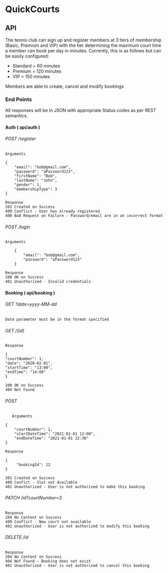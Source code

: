 # QuickCourts
## API
The tennis club can sign up and register members at 3 tiers of membership (Basic, Premium and VIP) 
with the tier determining the maximum court time a member can book per day in minutes. Currently, this is as follows but can be easily configured: 

   * Standard = 60 minutes
   * Premium = 120 minutes
   * VIP = 150 minutes
    
    
Members are able to create, cancel and modify bookings

### End Points
All responses will be in JSON with appropriate Status codes as per REST semantics.
#### Auth (  api/auth   )

###### POST /register
    Arguments
        
    {
        "email": "bob@gmail.com",
        "password": "aPassword123",
        "firstName": "Bob",
        "lastName": "John",
        "gender": 1,
        "membershipType": 3
    }
    
    Response
    201 Created on Success
    409 Conflict - User has already registered
    400 Bad Request on Failure - Password/email are in an incorrect format
    
  ######  POST /login
    
    Arguments
            
        {
            "email": "bob@gmail.com",
            "password": "aPassword123"
        }

    Response
    200 OK on Success
    401 Unauthorized - Invalid credentials
    
#### Booking (  api/booking  )

   ###### GET ?date=yyyy-MM-dd
   
    Date parameter must be in the format specified 
    


   ###### GET /{id}
   
    Response
 
    {
    "courtNumber": 1,
    "date": "2020-02-01",
    "startTime": "13:00",
    "endTime": "14:00"
    }
    
    200 OK on Success
    404 Not Found
    
   ###### POST
   
       Arguments
        
    {
        "courtNumber": 1,
        "startDateTime": "2021-01-01 12:00",
        "endDateTime": "2021-01-01 12:30"
    }
    
    Response
    
    {
         "bookingId": 12
    }
    
    201 Created on Success
    409 Confict - Slot not Available
    401 Unauthorized - User is not authorized to make this booking
    
    
   ###### PATCH /id?courtNumber=3
    
    Response
    204 No Content on Success
    409 Conflict - New court not available
    401 Unauthorized - User is not authorized to modify this booking

    
   ###### DELETE /id
   
    Response
    204 No Content on Success
    404 Not Found - Booking does not exist
    401 Unauthorized - User is not authorized to cancel this booking

    
